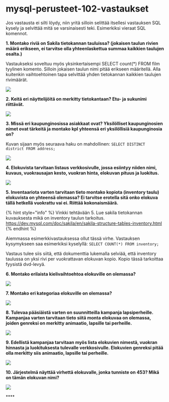# mysql-perusteet-102-vastaukset

Jos vastausta ei silti löydy, niin yritä silloin selittää itsellesi vastauksen SQL kysely ja selvittää mitä se varsinaisesti teki. Esimerkiksi vieraat SQL komennot.

**1. Montako riviä on Sakila tietokannan tauluissa? \(jokaisen taulun rivien määrä erikseen, ei tarvitse olla yhteenlaskettua summaa kaikkien taulujen osalta.\)**

Vastaukseksi soveltuu myös yksinkertaisempi SELECT count\(\*\) FROM film tyylinen komento. Silloin jokaisen taulun nimi pitää erikseen määritellä. Alla kuitenkin vaihtoehtoinen tapa selvittää yhden tietokannan kaikkien taulujen rivimäärät.

![](../../.gitbook/assets/screenshot-2020-08-24-at-15.57.33.png)

**2. Keitä eri näyttelijöitä on merkitty tietokantaan? Etu- ja sukunimi riittävät.**

![](../../.gitbook/assets/screenshot-2020-08-24-at-16.03.10.png)

**3. Missä eri kaupunginosissa asiakkaat ovat? Yksilölliset kaupunginosien nimet ovat tärkeitä ja montako kpl yhteensä eri yksilöllisiä kaupunginosia on?** 

Kuvan sijaan myös seuraava haku on mahdollinen: `SELECT DISTINCT district FROM address;`

![](../../.gitbook/assets/screenshot-2020-08-24-at-16.05.14.png)

**4. Elokuvista tarvitaan listaus verkkosivulle, jossa esiintyy niiden nimi, kuvaus, vuokrausajan kesto, vuokran hinta, elokuvan pituus ja luokitus.**

![](../../.gitbook/assets/screenshot-2020-08-24-at-16.07.04.png)

**5. Inventaariota varten tarvitaan tieto montako kopiota \(inventory taulu\) elokuvista on yhteensä olemassa? Ei tarvitse erotella sitä onko elokuva tällä hetkellä vuokrattu vai ei. Riittää kokonaismäärä.**

{% hint style="info" %}
Vinkki tehtävään 5. Lue sakila tietokannan kuvauksesta mikä on inventory taulun tarkoitus. https://dev.mysql.com/doc/sakila/en/sakila-structure-tables-inventory.html
{% endhint %}

Aiemmassa esimerkkivastauksessa ollut tässä virhe. Vastauksen kysymykseen saa esimerkiksi kyselyllä: `SELECT COUNT(*) FROM inventory;`

Vastaus tulee siis siitä, että dokumenttia lukemalla selviää, että inventory taulussa on yksi rivi per vuokrattavan elokuvan kopio. Kopio tässä tarkoittaa fyysistä dvd-levyä.

**6. Montako erilaista kielivaihtoehtoa elokuville on olemassa?**

![](../../.gitbook/assets/screenshot-2020-08-24-at-16.09.42.png)

**7. Montako eri kategoriaa elokuville on olemassa?**

![](../../.gitbook/assets/screenshot-2020-08-24-at-16.10.25.png)

**8. Tulevaa pääsiäistä varten on suunnitteilla kampanja lapsiperheille. Kampanjaa varten tarvitaan tieto siitä monta elokuvaa on olemassa, joiden genreksi on merkitty animaatio, lapsille tai perheille.**

![](../../.gitbook/assets/screenshot-2020-08-24-at-16.13.06.png)

**9. Edellistä kampanjaa tarvitaan myös lista elokuvien nimestä, vuokran hinnasta ja luokituksesta tulevalle verkkosivulle. Elokuvien genreksi pitää olla merkitty siis animaatio, lapsille tai perheille.**

![](../../.gitbook/assets/screenshot-2020-08-24-at-16.13.56.png)

**10. Järjestelmä näyttää virhettä elokuvalle, jonka tunniste on 453? Mikä on tämän elokuvan nimi?**

![](../../.gitbook/assets/screenshot-2020-08-24-at-16.14.38.png)

\*\*\*\*

